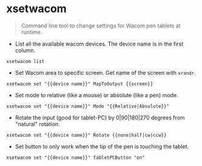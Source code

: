 # xsetwacom

> Command line tool to change settings for Wacom pen tablets at runtime.

- List all the available wacom devices. The device name is in the first column.

`xsetwacom list`

- Set Wacom area to specific screen. Get name of the screen with `xrandr`.

`xsetwacom set "{{device name}}" MapToOutput {{screen}}`

- Set mode to relative (like a mouse) or absolute (like a pen) mode.

`xsetwacom set "{{device name}}" Mode "{{Relative|Absolute}}"`

- Rotate the input (good for tablet-PC) by 0|90|180|270 degrees from "natural" rotation.

`xsetwacom set "{{device name}}" Rotate {{none|half|cw|ccw}}`

- Set button to only work when the tip of the pen is touching the tablet.

`xsetwacom set "{{device name}}" TabletPCButton "on"`
